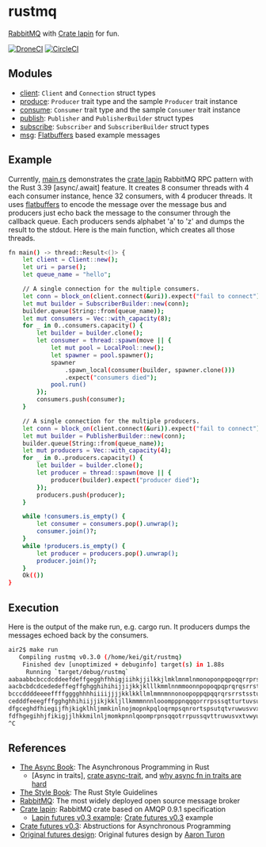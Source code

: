 # rustmq

[RabbitMQ] with [Crate lapin] for fun.

[![DroneCI]](https://cloud.drone.io/keithnoguchi/rustmq)
[![CircleCI]](https://circleci.com/gh/keithnoguchi/workflows/rustmq)

[DroneCI]: https://cloud.drone.io/api/badges/keithnoguchi/rustmq/status.svg
[CircleCI]: https://circleci.com/gh/keithnoguchi/rustmq.svg?style=svg

## Modules

- [client]: `Client` and `Connection` struct types
- [produce]: `Producer` trait type and the sample `Producer` trait instance
- [consume]: `Consumer` trait type and the sample `Consumer` trait instance
- [publish]: `Publisher` and `PublisherBuilder` struct types
- [subscribe]: `Subscriber` and `SubscriberBuilder` struct types
- [msg]: [Flatbuffers] based example messages

[client]: src/client.rs
[produce]: src/produce.rs
[consume]: src/consume.rs
[publish]: src/publish.rs
[subscribe]: src/subscribe.rs
[msg]: src/msg.rs
[main.rs]: src/main.rs
[flatbuffers]: https://google.github.io/flatbuffers/

## Example

Currently, [main.rs] demonstrates the [crate lapin] RabbitMQ RPC pattern
with the Rust 3.39 [async/.await] feature.  It creates 8 consumer threads
with 4 each consumer instance, hence 32 consumers, with 4 producer threads.
It uses [flatbuffers] to encode the message over the message bus and
producers just echo back the message to the consumer through the callback
queue.  Each producers sends alphabet 'a' to 'z' and dumps the result
to the stdout.  Here is the main function, which creates all those threads.

```sh
fn main() -> thread::Result<()> {
    let client = Client::new();
    let uri = parse();
    let queue_name = "hello";

    // A single connection for the multiple consumers.
    let conn = block_on(client.connect(&uri)).expect("fail to connect");
    let mut builder = SubscriberBuilder::new(conn);
    builder.queue(String::from(queue_name));
    let mut consumers = Vec::with_capacity(8);
    for _ in 0..consumers.capacity() {
        let builder = builder.clone();
        let consumer = thread::spawn(move || {
            let mut pool = LocalPool::new();
            let spawner = pool.spawner();
            spawner
                .spawn_local(consumer(builder, spawner.clone()))
                .expect("consumers died");
            pool.run()
        });
        consumers.push(consumer);
    }

    // A single connection for the multiple producers.
    let conn = block_on(client.connect(&uri)).expect("fail to connect");
    let mut builder = PublisherBuilder::new(conn);
    builder.queue(String::from(queue_name));
    let mut producers = Vec::with_capacity(4);
    for _ in 0..producers.capacity() {
        let builder = builder.clone();
        let producer = thread::spawn(move || {
            producer(builder).expect("producer died");
        });
        producers.push(producer);
    }

    while !consumers.is_empty() {
        let consumer = consumers.pop().unwrap();
        consumer.join()?;
    }
    while !producers.is_empty() {
        let producer = producers.pop().unwrap();
        producer.join()?;
    }
    Ok(())
}
```

## Execution

Here is the output of the make run, e.g. cargo run.  It producers dumps
the messages echoed back by the consumers.

```sh
air2$ make run
   Compiling rustmq v0.3.0 (/home/kei/git/rustmq)
    Finished dev [unoptimized + debuginfo] target(s) in 1.88s
     Running `target/debug/rustmq`
aabaabbcbccdcddeefdeffgegghfhhigjiihkjjilkkjlmklmnmlnmonoponpqpoqqrrprssqtstruustvvtuwwuvxxvwyywxaxayybb
aacbcbdcdcededeffegffghgghihihijjijkkjklllkmmlnnmmoonnpopoqpqprqrqsrrstssttutuuvuvvwvwwwxxxxyyyyaaababbc
bcccddddeeeeffffgggghhhhiiiijjjjkklkkllmlmmnmnnonoopoppqpqqrqrsrrstsstuttvuuuwvvvxwwwyxxxayyybaaacbbbdcc
cedddfeeegfffgghghhihiijjikjkkljllkmmmnnnlooompppnqqqorrrpsssqtturtuvsuvwtxvwuyxwvayxwbayxcbadycbdaecebf
dfgceghdfhiegijfhjkigklhljmmkinlnojmopnkpqloqrmpsqnrortspsutqtvruwusvvxwtywuxaxvywbyaxcabydbcacdebdfeceg
fdfhgegihhjfikigjjlhkkmilnljmomkpnnlqoomprpnsqqotrrpussqvttruwusvxtvwyuwxvaxywbyaxcabydcbadcebedfecfg
^C
```

## References

- [The Async Book]: The Asynchronous Programming in Rust
  - [Async in traits], [crate async-trait], and [why async fn in traits are hard]
- [The Style Book]: The Rust Style Guidelines
- [RabbitMQ]: The most widely deployed open source message broker
- [Crate lapin]: RabbitMQ crate based on AMQP 0.9.1 specification
  - [Lapin futures v0.3 example]: [Crate futures v0.3] example
- [Crate futures v0.3]: Abstructions for Asynchronous Programming
- [Original futures design]: Original futures design by [Aaron Turon]

[the async book]: https://rust-lang.github.io/async-book/
[async in trait]: https://rust-lang.github.io/async-book/07_workarounds/06_async_in_traits.html
[crate async-trait]: https://github.com/dtolnay/async-trait
[why async fn in traits are hard]: https://smallcultfollowing.com/babysteps/blog/2019/10/26/async-fn-in-traits-are-hard/
[the style book]: https://doc.rust-lang.org/1.0.0/style/README.html
[RabbitMQ]: https://www.rabbitmq.com
[crate lapin]: https://docs.rs/lapin/0.28.2/lapin/
[lapin futures v0.3 example]: https://github.com/sozu-proxy/lapin/blob/master/examples/pubsub_futures.rs
[crate lapin-futures]: https://docs.rs/lapin-futures/0.28.2/lapin_futures/
[crate futures v0.3]: https://docs.rs/futures/0.3.1/
[original futures design]: https://aturon.github.io/blog/2016/09/07/futures-design/
[Aaron Turon]: https://aturon.github.io/blog/
